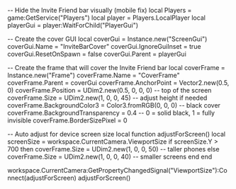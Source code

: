-- Hide the Invite Friend bar visually (mobile fix)
local Players = game:GetService("Players")
local player = Players.LocalPlayer
local playerGui = player:WaitForChild("PlayerGui")

-- Create the cover GUI
local coverGui = Instance.new("ScreenGui")
coverGui.Name = "InviteBarCover"
coverGui.IgnoreGuiInset = true
coverGui.ResetOnSpawn = false
coverGui.Parent = playerGui

-- Create the frame that will cover the Invite Friend bar
local coverFrame = Instance.new("Frame")
coverFrame.Name = "CoverFrame"
coverFrame.Parent = coverGui
coverFrame.AnchorPoint = Vector2.new(0.5, 0)
coverFrame.Position = UDim2.new(0.5, 0, 0, 0) -- top of the screen
coverFrame.Size = UDim2.new(1, 0, 0, 45) -- adjust height if needed
coverFrame.BackgroundColor3 = Color3.fromRGB(0, 0, 0) -- black cover
coverFrame.BackgroundTransparency = 0.4 -- 0 = solid black, 1 = fully invisible
coverFrame.BorderSizePixel = 0

-- Auto adjust for device screen size
local function adjustForScreen()
	local screenSize = workspace.CurrentCamera.ViewportSize
	if screenSize.Y > 700 then
		coverFrame.Size = UDim2.new(1, 0, 0, 50) -- taller phones
	else
		coverFrame.Size = UDim2.new(1, 0, 0, 40) -- smaller screens
	end
end

workspace.CurrentCamera:GetPropertyChangedSignal("ViewportSize"):Connect(adjustForScreen)
adjustForScreen()
